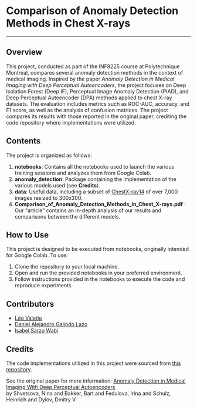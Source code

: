 # Comparison of Anomaly Detection Methods in Chest X-rays

___

## Overview
This project, conducted as part of the INF8225 course at Polytechnique Montréal, compares several anomaly detection 
methods in the context of medical imaging. Inspired by the paper 
*Anomaly Detection in Medical Imaging with Deep Perceptual Autoencoders*, the project focuses on Deep Isolation Forest 
(Deep IF), Perceptual Image Anomaly Detection (PIAD), and Deep Perceptual Autoencoder (DPA) methods applied to chest 
X-ray datasets. The evaluation includes metrics such as ROC-AUC, accuracy, and F1 score, as well as the analysis of 
confusion matrices. The project compares its results with those reported in the original paper, 
crediting the code repository where implementations were utilized.

## Contents
The project is organized as follows:
1. **notebooks**: Contains all the notebooks used to launch the various training sessions and analyzes them from Google Colab.
2. **anomaly_detection**: Package containing the implementation of the various models used (see **Credits**).
3. **data**: Useful data, including a subset of [ChestX-ray14](https://paperswithcode.com/dataset/chestx-ray14) of 
over 7,000 images resized to 300x300.
4. **Comparison_of_Anomaly_Detection_Methods_in_Chest_X-rays.pdf** : Our “article” contains an in-depth analysis of our results and comparisons between the different models.

## How to Use
This project is designed to be executed from notebooks, originally intended for Google Colab. To use:
1. Clone the repository to your local machine.
2. Open and run the provided notebooks in your preferred environment.
3. Follow instructions provided in the notebooks to execute the code and reproduce experiments.

## Contributors
- [Léo Valette](https://github.com/deca1111)
- [Daniel Alejandro Galindo Lazo](https://github.com/danigl00)
- [Isabel Sarzo Wabi](https://github.com/isabelsarzo)

## Credits
The code implementations utilized in this project were sourced from 
[this repository](https://github.com/ninatu/anomaly_detection). 

See the original paper for more information: [Anomaly Detection in Medical Imaging With Deep Perceptual Autoencoders](https://arxiv.org/abs/2006.13265)   
by Shvetsova, Nina and Bakker, Bart and Fedulova, Irina and Schulz, Heinrich and Dylov, Dmitry V.
